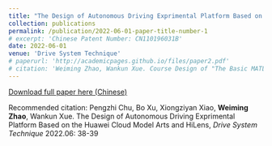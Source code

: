```yaml
---
title: "The Design of Autonomous Driving Exprimental Platform Based on the Huawei Cloud Model Arts and HiLens"
collection: publications
permalink: /publication/2022-06-01-paper-title-number-1
# excerpt: 'Chinese Patent Number: CN110196031B'
date: 2022-06-01
venue: 'Drive System Technique'
# paperurl: 'http://academicpages.github.io/files/paper2.pdf'
# citation: 'Weiming Zhao, Wankun Xue. Course Design of "The Basic MATLAB Practice" for Non-Computer-Science Students, Contemporary Education Research and Teaching Practice 2021.09: 38-39'
---
```


[Download full paper here (Chinese)](http://zwm0426.github.io/files/基于华为云ModelArts及HiLens自动驾驶实验平台的设计.pdf)

Recommended citation: Pengzhi Chu, Bo Xu, Xiongziyan Xiao, **Weiming Zhao**, Wankun Xue. The Design of Autonomous Driving Exprimental Platform Based on the Huawei Cloud Model Arts and HiLens, *Drive System Technique* 2022.06: 38-39
